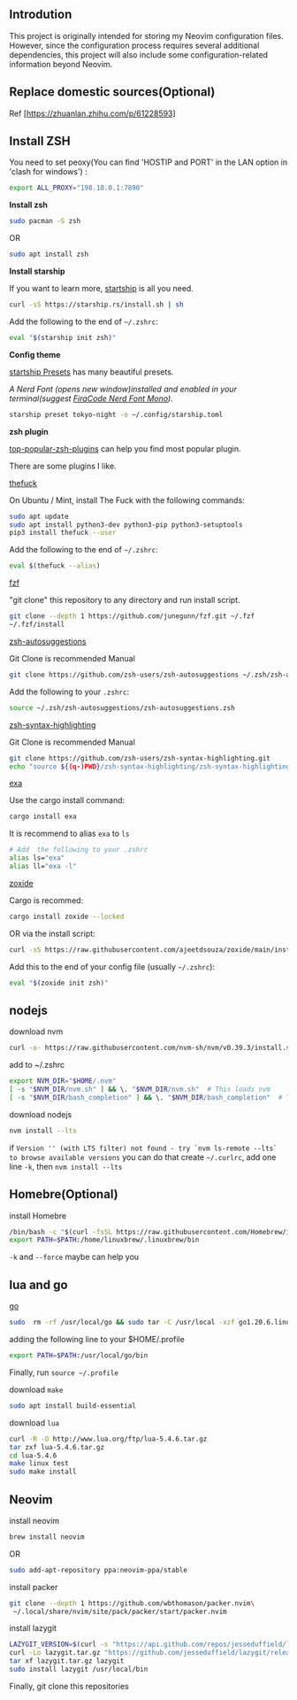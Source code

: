 ## Introdution
This project is originally intended for storing my Neovim configuration files. However, since the configuration process requires several additional dependencies, this project will also include some configuration-related information beyond Neovim.

## Replace domestic sources(Optional)
Ref [https://zhuanlan.zhihu.com/p/61228593]

## Install ZSH
You need to set peoxy(You can find 'HOSTIP and PORT' in the LAN option in 'clash for windows') :
```sh
export ALL_PROXY="198.18.0.1:7890"
```

**Install zsh**

```sh
sudo pacman -S zsh
```
OR
```sh
sudo apt install zsh
```

**Install starship**

If you want to learn more, [startship](https://starship.rs/) is all you need.
```sh
curl -sS https://starship.rs/install.sh | sh
```

Add the following to the end of `~/.zshrc`:
```sh
eval "$(starship init zsh)"
```

**Config theme**

[startship Presets](https://starship.rs/presets/) has many beautiful presets.

*A Nerd Font (opens new window)installed and enabled in your terminal(suggest [FiraCode Nerd Font Mono](https://www.nerdfonts.com/font-downloads)).*
```sh
starship preset tokyo-night -o ~/.config/starship.toml
```

**zsh plugin**

[top-popular-zsh-plugins](https://safjan.com/top-popular-zsh-plugins-on-github-2023/#frameworks) can help you find most popular plugin.

There are some plugins I like.

[thefuck](https://github.com/nvbn/thefuck)

On Ubuntu / Mint, install The Fuck with the following commands:
```sh
sudo apt update
sudo apt install python3-dev python3-pip python3-setuptools
pip3 install thefuck --user
```
Add the following to the end of `~/.zshrc`:
```sh
eval $(thefuck --alias)
```

[fzf](https://github.com/junegunn/fzf)

"git clone" this repository to any directory and run install script.
```sh
git clone --depth 1 https://github.com/junegunn/fzf.git ~/.fzf
~/.fzf/install
```

[zsh-autosuggestions](https://github.com/zsh-users/zsh-autosuggestions)

Git Clone is recommended Manual
```sh
git clone https://github.com/zsh-users/zsh-autosuggestions ~/.zsh/zsh-autosuggestions
```
Add the following to your `.zshrc`:
```sh
source ~/.zsh/zsh-autosuggestions/zsh-autosuggestions.zsh
```

[zsh-syntax-highlighting](https://github.com/zsh-users/zsh-syntax-highlighting)

Git Clone is recommended Manual
```sh
git clone https://github.com/zsh-users/zsh-syntax-highlighting.git
echo "source ${(q-)PWD}/zsh-syntax-highlighting/zsh-syntax-highlighting.zsh" >> ${ZDOTDIR:-$HOME}/.zshrc
```

[exa](https://github.com/ogham/exa)

Use the cargo install command:
```sh
cargo install exa
```
It is recommend to alias `exa` to `ls`
```sh
# Add  the following to your .zshrc
alias ls="exa"
alias ll="exa -l"
```

[zoxide](https://github.com/ajeetdsouza/zoxide)

Cargo is recommed:
```sh
cargo install zoxide --locked
```
OR via the install script:
```sh
curl -sS https://raw.githubusercontent.com/ajeetdsouza/zoxide/main/install.sh | bash
```
Add this to the end of your config file (usually `~/.zshrc`):
```sh
eval "$(zoxide init zsh)"
```

## nodejs
download nvm 
```sh
curl -o- https://raw.githubusercontent.com/nvm-sh/nvm/v0.39.3/install.sh | bash
```
add to ~/.zshrc
``` sh
export NVM_DIR="$HOME/.nvm"
[ -s "$NVM_DIR/nvm.sh" ] && \. "$NVM_DIR/nvm.sh"  # This loads nvm
[ -s "$NVM_DIR/bash_completion" ] && \. "$NVM_DIR/bash_completion"  # This loads nvm bash_completion
```
download nodejs
```sh
nvm install --lts
```
if  ```Version '' (with LTS filter) not found - try `nvm ls-remote --lts` to browse available versions``` you can do that
create `~/.curlrc`, add one line `-k`, then `nvm install --lts`

## Homebre(Optional)
install Homebre
``` sh
/bin/bash -c "$(curl -fsSL https://raw.githubusercontent.com/Homebrew/install/HEAD/install.sh)" 
export PATH=$PATH:/home/linuxbrew/.linuxbrew/bin
```
`-k` and `--force` maybe can help you

## lua and go

[go](https://go.dev/dl/)

```sh
sudo  rm -rf /usr/local/go && sudo tar -C /usr/local -xzf go1.20.6.linux-amd64.tar.gz
```
adding the following line to your $HOME/.profile
```sh
export PATH=$PATH:/usr/local/go/bin
```
Finally, run `source ~/.profile`

download `make`
```sh
sudo apt install build-essential
```
download `lua`
```sh
curl -R -O http://www.lua.org/ftp/lua-5.4.6.tar.gz
tar zxf lua-5.4.6.tar.gz
cd lua-5.4.6
make linux test
sudo make install
```

## Neovim

install neovim
``` sh
brew install neovim
```
OR
```sh
sudo add-apt-repository ppa:neovim-ppa/stable
```

install packer
```sh
git clone --depth 1 https://github.com/wbthomason/packer.nvim\
 ~/.local/share/nvim/site/pack/packer/start/packer.nvim
```

install lazygit
```sh 
LAZYGIT_VERSION=$(curl -s "https://api.github.com/repos/jesseduffield/lazygit/releases/latest" | grep -Po '"tag_name": "v\K[^"]*')
curl -Lo lazygit.tar.gz "https://github.com/jesseduffield/lazygit/releases/latest/download/lazygit_${LAZYGIT_VERSION}_Linux_x86_64.tar.gz"
tar xf lazygit.tar.gz lazygit
sudo install lazygit /usr/local/bin
```

Finally, git clone this repositories
